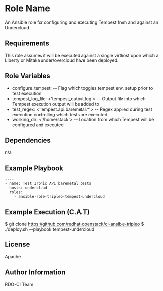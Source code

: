 Role Name
=========

An Ansible role for configuring and executing Tempest from and against an
Undercloud.

Requirements
------------

This role assumes it will be executed against a single virthost upon which a
Liberty or Mitaka under/overcloud have been deployed.

Role Variables
--------------

* configure_tempest: <true>  -- Flag which toggles tempest env. setup prior to test execution
* tempest_log_file: <'tempest_output.log'> -- Output file into which Tempest execution output will be added to
* test_regex: <'tempest\.api\.baremetal.*'> -- Regex applied during test execution controlling which tests are executed
* working_dir: <'/home/stack'> -- Location from which Tempest will be configured and executed

Dependencies
------------

n/a

Example Playbook
----------------

    ----
    - name: Test Ironic API baremetal tests
      hosts: undercloud
      roles:
        - ansible-role-tripleo-tempest-undercloud

Example Execution (C.A.T)
-------------------------

$ git clone https://github.com/redhat-openstack/ci-ansible-tripleo
$ ./deploy.sh --playbook tempest-undercloud <target virthost>

License
-------

Apache

Author Information
------------------

RDO-CI Team
